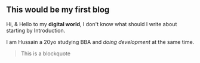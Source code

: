 ## This would be my first blog

Hi, & Hello to my **digital world**, I don't know what should I write about starting by Introduction.

I am Hussain a 20yo studying BBA and *doing development* at the same time. 
> This is a blockquote 
